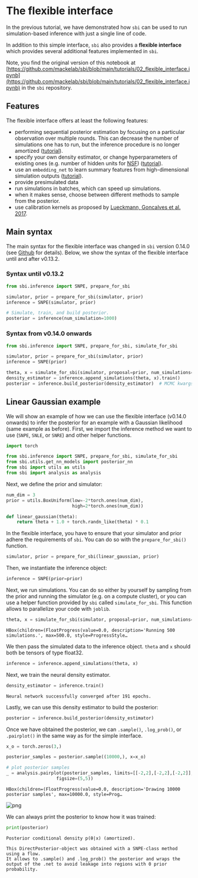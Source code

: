 # The flexible interface

In the previous tutorial, we have demonstrated how `sbi` can be used to run simulation-based inference with just a single line of code.

In addition to this simple interface, `sbi` also provides a **flexible interface** which provides several additional features implemented in `sbi`.

Note, you find the original version of this notebook at [https://github.com/mackelab/sbi/blob/main/tutorials/02_flexible_interface.ipynb](https://github.com/mackelab/sbi/blob/main/tutorials/02_flexible_interface.ipynb) in the `sbi` repository.

## Features

The flexible interface offers at least the following features:

- performing sequential posterior estimation by focusing on a particular observation over multiple rounds. This can decrease the number of simulations one has to run, but the inference procedure is no longer amortized ([tutorial](https://www.mackelab.org/sbi/tutorial/03_multiround_inference/)).    
- specify your own density estimator, or change hyperparameters of existing ones (e.g. number of hidden units for [NSF](https://arxiv.org/abs/1906.04032)) ([tutorial](https://www.mackelab.org/sbi/tutorial/04_density_estimators/)).    
- use an `embedding_net` to learn summary features from high-dimensional simulation outputs ([tutorial](https://www.mackelab.org/sbi/tutorial/05_embedding_net/)).  
- provide presimulated data  
- run simulations in batches, which can speed up simulations.  
- when it makes sense, choose between different methods to sample from the posterior.  
- use calibration kernels as proposed by [Lueckmann, Goncalves et al. 2017](https://arxiv.org/abs/1711.01861).

## Main syntax
The main syntax for the flexible interface was changed in `sbi` version 0.14.0 (see [Github](https://github.com/mackelab/sbi/pull/378) for details). Below, we show the syntax of the flexible interface until and after v0.13.2.

### Syntax until v0.13.2


```python
from sbi.inference import SNPE, prepare_for_sbi

simulator, prior = prepare_for_sbi(simulator, prior)
inference = SNPE(simulator, prior)

# Simulate, train, and build posterior.
posterior = inference(num_simulation=1000)
```

### Syntax from v0.14.0 onwards


```python
from sbi.inference import SNPE, prepare_for_sbi, simulate_for_sbi

simulator, prior = prepare_for_sbi(simulator, prior)
inference = SNPE(prior)

theta, x = simulate_for_sbi(simulator, proposal=prior, num_simulations=1000)
density_estimator = inference.append_simulations(theta, x).train()
posterior = inference.build_posterior(density_estimator)  # MCMC kwargs go here.
```

## Linear Gaussian example

We will show an example of how we can use the flexible interface (v0.14.0 onwards) to infer the posterior for an example with a Gaussian likelihood (same example as before). First, we import the inference method we want to use (`SNPE`, `SNLE`, or `SNRE`) and other helper functions.


```python
import torch

from sbi.inference import SNPE, prepare_for_sbi, simulate_for_sbi
from sbi.utils.get_nn_models import posterior_nn
from sbi import utils as utils
from sbi import analysis as analysis
```

Next, we define the prior and simulator:


```python
num_dim = 3
prior = utils.BoxUniform(low=-2*torch.ones(num_dim), 
                         high=2*torch.ones(num_dim))
```


```python
def linear_gaussian(theta):
    return theta + 1.0 + torch.randn_like(theta) * 0.1
```

In the flexible interface, you have to ensure that your simulator and prior adhere the requirements of `sbi`. You can do so with the `prepare_for_sbi()` function.


```python
simulator, prior = prepare_for_sbi(linear_gaussian, prior)
```

Then, we instantiate the inference object:


```python
inference = SNPE(prior=prior)
```

Next, we run simulations. You can do so either by yourself by sampling from the prior and running the simulator (e.g. on a compute cluster), or you can use a helper function provided by `sbi` called `simulate_for_sbi`. This function allows to parallelize your code with `joblib`.


```python
theta, x = simulate_for_sbi(simulator, proposal=prior, num_simulations=500)
```


    HBox(children=(FloatProgress(value=0.0, description='Running 500 simulations.', max=500.0, style=ProgressStyle…


    


We then pass the simulated data to the inference object. `theta` and `x` should both be tensors of type float32.


```python
inference = inference.append_simulations(theta, x)
```

Next, we train the neural density estimator.


```python
density_estimator = inference.train()
```

    Neural network successfully converged after 191 epochs.


Lastly, we can use this density estimator to build the posterior:


```python
posterior = inference.build_posterior(density_estimator)
```

Once we have obtained the posterior, we can `.sample()`, `.log_prob()`, or `.pairplot()` in the same way as for the simple interface.


```python
x_o = torch.zeros(3,)
```


```python
posterior_samples = posterior.sample((10000,), x=x_o)

# plot posterior samples
_ = analysis.pairplot(posterior_samples, limits=[[-2,2],[-2,2],[-2,2]], 
                   figsize=(5,5))
```


    HBox(children=(FloatProgress(value=0.0, description='Drawing 10000 posterior samples', max=10000.0, style=Prog…


    



    
![png](02_flexible_interface_files/02_flexible_interface_28_2.png)
    


We can always print the posterior to know how it was trained:


```python
print(posterior)
```

    Posterior conditional density p(θ|x) (amortized).
    
    This DirectPosterior-object was obtained with a SNPE-class method using a flow.
    It allows to .sample() and .log_prob() the posterior and wraps the output of the .net to avoid leakage into regions with 0 prior probability.

